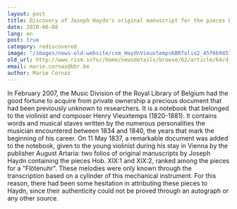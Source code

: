 ```yaml
---
layout: post
title: Discovery of Joseph Haydn's original manuscript for the pieces Hob. XIX:1 and Hob. XIX:2 (Royal Library of Belgium, Brussels)
date: 2010-06-08
lang: en
post: true
category: rediscovered
image: "/images/news-old-website/csm_HaydnVieuxtempsKBRfolio2_45f6b9457f.jpg"
old_url: http://www.rism.info//home/newsdetails/browse/62/article/64/discovery-of-joseph-haydns-original-manuscript-for-the-pieces-hob-xix1-and-hob-xix2-royal-libr.html
email: marie.cornaz@kbr.be
author: Marie Cornaz
---
```



In February 2007, the Music Division of the Royal Library of Belgium had the good fortune to acquire from private ownership a precious document that had been previously unknown to researchers. It is a notebook that belonged to the violinist and composer Henry Vieuxtemps (1820-1881). It contains words and musical staves written by the numerous personalities the musician encountered between 1834 and 1840, the years that mark the beginning of his career. On 11 May 1837, a remarkable document was added to the notebook, given to the young violinist during his stay in Vienna by the publisher August Artaria: two folios of original manuscripts by Joseph Haydn containing the pieces Hob. XIX:1 and XIX:2, ranked among the pieces for a "Flötenuhr". These melodies were only known through the transcription based on a cylinder of this mechanical instrument. For this reason, there had been some hesitation in attributing these pieces to Haydn, since their authenticity could not be proved through an autograph or any other source.